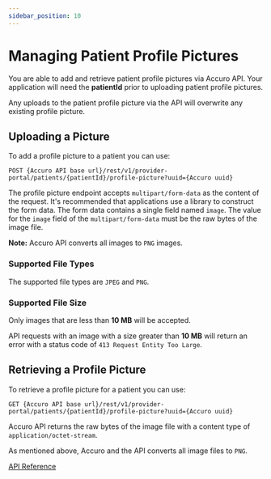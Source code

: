 ```yaml
---
sidebar_position: 10
---
```

# Managing Patient Profile Pictures

You are able to add and retrieve patient profile pictures via Accuro API. Your application will need the **patientId** prior to uploading patient profile pictures.

Any uploads to the patient profile picture via the API will overwrite any existing profile picture.

## Uploading a Picture

To add a profile picture to a patient you can use:

```text
POST {Accuro API base url}/rest/v1/provider-portal/patients/{patientId}/profile-picture?uuid={Accuro uuid}
```

The profile picture endpoint accepts `multipart/form-data` as the content of the request. It's recommended that applications use a library to construct the form data. The form data contains a single field named `image`. The value for the `image` field of the `multipart/form-data` must be the raw bytes of the image file.



**Note:** Accuro API converts all images to `PNG` images.

### Supported File Types

The supported file types are `JPEG` and `PNG`.

### Supported File Size

Only images that are less than **10 MB** will be accepted.

API requests with an image with a size greater than **10 MB** will return an error with a status code of `413 Request Entity Too Large`.

## Retrieving a Profile Picture

To retrieve a profile picture for a patient you can use:

```text
GET {Accuro API base url}/rest/v1/provider-portal/patients/{patientId}/profile-picture?uuid={Accuro uuid}
```

Accuro API returns the raw bytes of the image file with a content type of `application/octet-stream`.

As mentioned above, Accuro and the API converts all image files to `PNG`.

<a href="/guides/accuro-api/reference#/Patient_Endpoints/getProfilePicture">API Reference</a>

